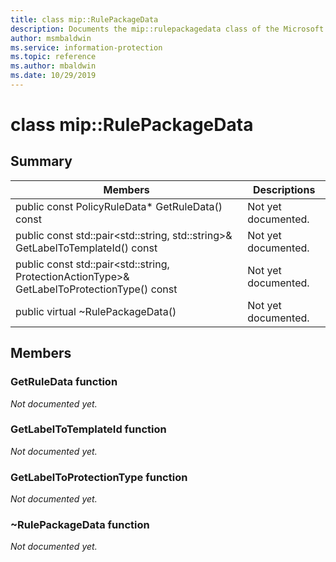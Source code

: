 ```yaml
---
title: class mip::RulePackageData 
description: Documents the mip::rulepackagedata class of the Microsoft Information Protection (MIP) SDK.
author: msmbaldwin
ms.service: information-protection
ms.topic: reference
ms.author: mbaldwin
ms.date: 10/29/2019
---
```


# class mip::RulePackageData 
  
## Summary
 Members                        | Descriptions                                
--------------------------------|---------------------------------------------
public const PolicyRuleData* GetRuleData() const  | Not yet documented.
public const std::pair\<std::string, std::string\>& GetLabelToTemplateId() const  | Not yet documented.
public const std::pair\<std::string, ProtectionActionType\>& GetLabelToProtectionType() const  | Not yet documented.
public virtual ~RulePackageData()  | Not yet documented.
  
## Members
  
### GetRuleData function
_Not documented yet._

  
### GetLabelToTemplateId function
_Not documented yet._

  
### GetLabelToProtectionType function
_Not documented yet._

  
### ~RulePackageData function
_Not documented yet._
